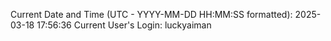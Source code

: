 Current Date and Time (UTC - YYYY-MM-DD HH:MM:SS formatted): 2025-03-18 17:56:36
Current User's Login: luckyaiman
